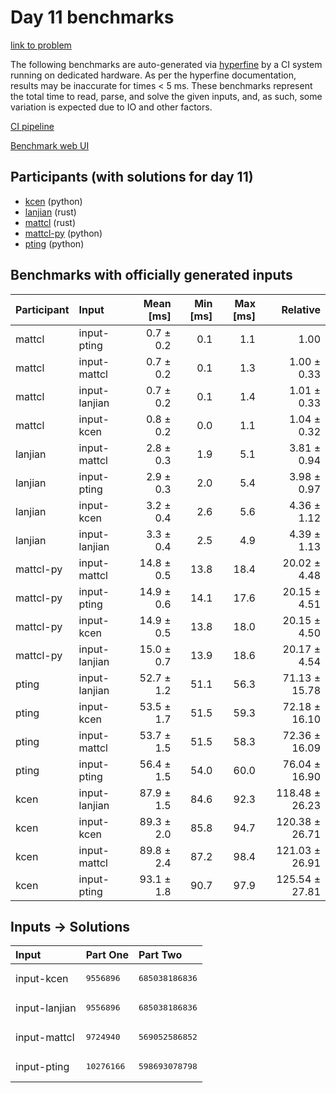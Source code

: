 # Day 11 benchmarks

[link to problem](https://adventofcode.com/2023/day/11)

The following benchmarks are auto-generated via
[hyperfine](https://github.com/sharkdp/hyperfine) by a CI system running on
dedicated hardware. As per the hyperfine documentation, results may be
inaccurate for times < 5 ms. These benchmarks represent the total time to read,
parse, and solve the given inputs, and, as such, some variation is expected due
to IO and other factors.

[CI pipeline](http://ci.papercode.net:8080/teams/main/pipelines/aoc2023)

[Benchmark web UI](https://aoc.ancalagon.black)


## Participants (with solutions for day 11)

- [kcen](https://github.com/kcen/aoc2023) (python)
- [lanjian](https://github.com/lanjian/aoc-2023) (rust)
- [mattcl](https://github.com/mattcl/aoc2023) (rust)
- [mattcl-py](https://github.com/mattcl/aoc2023-py) (python)
- [pting](https://github.com/pting/aoc2023) (python)


## Benchmarks with officially generated inputs

| Participant | Input | Mean [ms] | Min [ms] | Max [ms] | Relative |
|:---|:---|---:|---:|---:|---:|
| mattcl | input-pting | 0.7 ± 0.2 | 0.1 | 1.1 | 1.00 |
| mattcl | input-mattcl | 0.7 ± 0.2 | 0.1 | 1.3 | 1.00 ± 0.33 |
| mattcl | input-lanjian | 0.7 ± 0.2 | 0.1 | 1.4 | 1.01 ± 0.33 |
| mattcl | input-kcen | 0.8 ± 0.2 | 0.0 | 1.1 | 1.04 ± 0.32 |
| lanjian | input-mattcl | 2.8 ± 0.3 | 1.9 | 5.1 | 3.81 ± 0.94 |
| lanjian | input-pting | 2.9 ± 0.3 | 2.0 | 5.4 | 3.98 ± 0.97 |
| lanjian | input-kcen | 3.2 ± 0.4 | 2.6 | 5.6 | 4.36 ± 1.12 |
| lanjian | input-lanjian | 3.3 ± 0.4 | 2.5 | 4.9 | 4.39 ± 1.13 |
| mattcl-py | input-mattcl | 14.8 ± 0.5 | 13.8 | 18.4 | 20.02 ± 4.48 |
| mattcl-py | input-pting | 14.9 ± 0.6 | 14.1 | 17.6 | 20.15 ± 4.51 |
| mattcl-py | input-kcen | 14.9 ± 0.5 | 13.8 | 18.0 | 20.15 ± 4.50 |
| mattcl-py | input-lanjian | 15.0 ± 0.7 | 13.9 | 18.6 | 20.17 ± 4.54 |
| pting | input-lanjian | 52.7 ± 1.2 | 51.1 | 56.3 | 71.13 ± 15.78 |
| pting | input-kcen | 53.5 ± 1.7 | 51.5 | 59.3 | 72.18 ± 16.10 |
| pting | input-mattcl | 53.7 ± 1.5 | 51.5 | 58.3 | 72.36 ± 16.09 |
| pting | input-pting | 56.4 ± 1.5 | 54.0 | 60.0 | 76.04 ± 16.90 |
| kcen | input-lanjian | 87.9 ± 1.5 | 84.6 | 92.3 | 118.48 ± 26.23 |
| kcen | input-kcen | 89.3 ± 2.0 | 85.8 | 94.7 | 120.38 ± 26.71 |
| kcen | input-mattcl | 89.8 ± 2.4 | 87.2 | 98.4 | 121.03 ± 26.91 |
| kcen | input-pting | 93.1 ± 1.8 | 90.7 | 97.9 | 125.54 ± 27.81 |


## Inputs -> Solutions

| Input | Part One | Part Two |
|:---|:---|:---|
|input-kcen|<pre>9556896</pre>|<pre>685038186836</pre>|
|input-lanjian|<pre>9556896</pre>|<pre>685038186836</pre>|
|input-mattcl|<pre>9724940</pre>|<pre>569052586852</pre>|
|input-pting|<pre>10276166</pre>|<pre>598693078798</pre>|